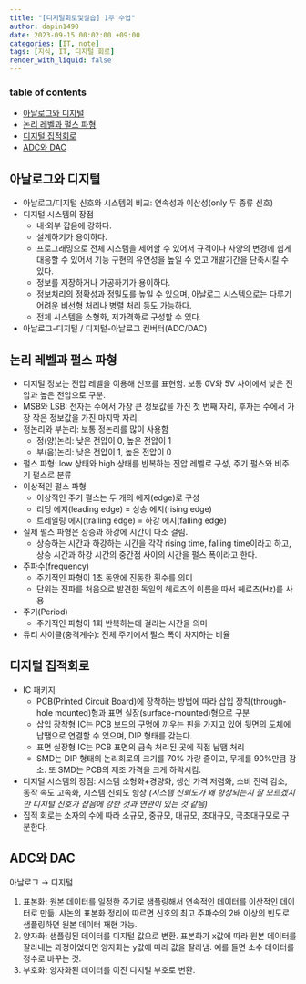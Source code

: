 ```yaml
---
title: "[디지털회로및실습] 1주 수업"
author: dapin1490
date: 2023-09-15 00:02:00 +09:00
categories: [IT, note]
tags: [지식, IT, 디지털 회로]
render_with_liquid: false
---
```


### table of contents
- [아날로그와 디지털](#아날로그와-디지털)
- [논리 레벨과 펄스 파형](#논리-레벨과-펄스-파형)
- [디지털 집적회로](#디지털-집적회로)
- [ADC와 DAC](#adc와-dac)

## 아날로그와 디지털
* 아날로그/디지털 신호와 시스템의 비교: 연속성과 이산성(only 두 종류 신호)
* 디지털 시스템의 장점
    * 내·외부 잡음에 강하다.
    * 설계하기가 용이하다.
    * 프로그래밍으로 전체 시스템을 제어할 수 있어서 규격이나 사양의 변경에 쉽게 대응할 수 있어서 기능 구현의 유연성을 높일 수 있고 개발기간을 단축시킬 수 있다.
    * 정보를 저장하거나 가공하기가 용이하다.
    * 정보처리의 정확성과 정밀도를 높일 수 있으며, 아날로그 시스템으로는 다루기 어려운 비선형 처리나 병렬 처리 등도 가능하다.
    * 전체 시스템을 소형화, 저가격화로 구성할 수 있다.
* 아날로그-디지털 / 디지털-아날로그 컨버터(ADC/DAC)

## 논리 레벨과 펄스 파형
* 디지털 정보는 전압 레벨을 이용해 신호를 표현함. 보통 0V와 5V 사이에서 낮은 전압과 높은 전압으로 구분.
* MSB와 LSB: 전자는 수에서 가장 큰 정보값을 가진 첫 번째 자리, 후자는 수에서 가장 작은 정보값을 가진 마지막 자리.
* 정논리와 부논리: 보통 정논리를 많이 사용함
    * 정(양)논리: 낮은 전압이 0, 높은 전압이 1
    * 부(음)논리: 낮은 전압이 1, 높은 전압이 0
* 펄스 파형: low 상태와 high 상태를 반복하는 전압 레벨로 구성, 주기 펄스와 비주기 펄스로 분류
* 이상적인 펄스 파형
    * 이상적인 주기 펄스는 두 개의 에지(edge)로 구성
    * 리딩 에지(leading edge) = 상승 에지(rising edge)
    * 트레일링 에지(trailing edge) = 하강 에지(falling edge)
* 실제 펄스 파형은 상승과 하강에 시간이 다소 걸림.
    * 상승하는 시간과 하강하는 시간을 각각 rising time, falling time이라고 하고, 상승 시간과 하강 시간의 중간점 사이의 시간을 펄스 폭이라고 한다.
* 주파수(frequency)
    * 주기적인 파형이 1초 동안에 진동한 횟수를 의미
    * 단위는 전파를 처음으로 발견한 독일의 헤르츠의 이름을 따서 헤르츠(Hz)를  사용
* 주기(Period)
    * 주기적인 파형이 1회 반복하는데 걸리는 시간을 의미
* 듀티 사이클(충격계수): 전체 주기에서 펄스 폭이 차지하는 비율

## 디지털 집적회로
* IC 패키지
    * PCB(Printed Circuit Board)에 장착하는 방법에 따라 삽입 장착(through-hole mounted)형과 표면 실장(surface-mounted)형으로 구분
    * 삽입 장착형 IC는 PCB 보드의 구멍에 끼우는 핀을 가지고 있어 뒷면의 도체에 납땜으로 연결할 수 있으며, DIP 형태를 갖는다.
    * 표면 실장형 IC는 PCB 표면의 금속 처리된 곳에 직접 납땜 처리 
    * SMD는 DIP 형태의 논리회로의 크기를 70% 가량 줄이고, 무게를 90%만큼 감소. 또 SMD는 PCB의 제조 가격을 크게 하락시킴.
* 디지털 시스템의 장점: 시스템 소형화+경량화, 생산 가격 저렴화, 소비 전력 감소, 동작 속도 고속화, 시스템 신뢰도 향상 *<span class="grey">(시스템 신뢰도가 왜 향상되는지 잘 모르겠지만 디지털 신호가 잡음에 강한 것과 연관이 있는 것 같음)</span>*
* 집적 회로는 소자의 수에 따라 소규모, 중규모, 대규모, 초대규모, 극초대규모로 구분한다.

## ADC와 DAC
아날로그 → 디지털

1. 표본화: 원본 데이터를 일정한 주기로 샘플링해서 연속적인 데이터를 이산적인 데이터로 만듦. 샤논의 표본화 정리에 따르면 신호의 최고 주파수의 2배 이상의 빈도로 샘플링하면 원본 데이터 재현 가능.
2. 양자화: 샘플링된 데이터를 디지털 값으로 변환. 표본화가 x값에 따라 원본 데이터를 잘라내는 과정이었다면 양자화는 y값에 따라 값을 잘라냄. 예를 들면 소수 데이터를 정수로 바꾸는 것.
3. 부호화: 양자화된 데이터를 이진 디지털 부호로 변환.
